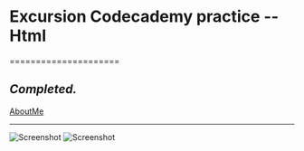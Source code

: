 
# Excursion Codecademy practice -- Html
=====================

_Completed._
---------------------------------------------------

[AboutMe](https://github.com/rex28/About-Me)

---------------------------------------------------

![Screenshot](Excursion1%20.png)
![Screenshot](Excursion2%20.png)
